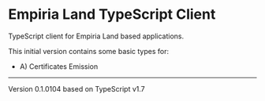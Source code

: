 ﻿Empiria Land TypeScript Client
==============================

TypeScript client for Empiria Land based applications.

This initial version contains some basic types for:

* A) Certificates Emission

-----------------------------------------
Version 0.1.0104 based on TypeScript v1.7
